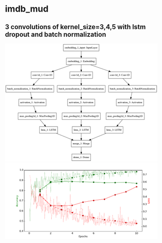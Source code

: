 # imdb_mud

## 3 convolutions of kernel_size=3,4,5 with lstm dropout and batch normalization

![diagram](https://github.com/ayenter/imdb_mud/blob/master/model_7/m7_diagram.png)
![graph](https://github.com/ayenter/imdb_mud/blob/master/model_7/m7_r1_e10_graph.png)